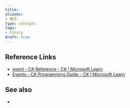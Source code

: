 ```yaml
---
title: 
aliases: 
- 事件
type: concepts
tags: 
- CSharp
draft: true
---
```


<!-- ## Possible future work

-  -->

## Reference Links

- [event - C# Reference - C# | Microsoft Learn](https://learn.microsoft.com/en-us/dotnet/csharp/language-reference/keywords/event)
- [Events - C# Programming Guide - C# | Microsoft Learn](https://learn.microsoft.com/en-us/dotnet/csharp/programming-guide/events/)

## See also

- 